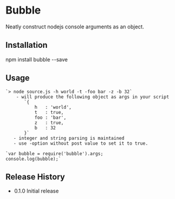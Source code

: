 Bubble
=========

Neatly construct nodejs console arguments as an object.

## Installation

  npm install bubble --save

## Usage

    `> node source.js -h world -t -foo bar -z -b 32`
        - will produce the following object as args in your script
           `{
               h   : 'world',
               t   : true,
               foo : 'bar',
               z   : true,
               b   : 32
           }`
       - integer and string parsing is maintained
       - use -option without post value to set it to true.

    `var bubble = require('bubble').args;
    console.log(bubble);`

## Release History

* 0.1.0 Initial release